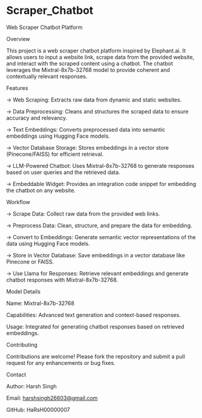 # Scraper_Chatbot

Web Scraper Chatbot Platform

Overview

This project is a web scraper chatbot platform inspired by Elephant.ai. It allows users to input a website link, scrape data from the provided website, and interact with the scraped content using a chatbot. The chatbot leverages the Mixtral-8x7b-32768 model to provide coherent and contextually relevant responses.

Features

-> Web Scraping: Extracts raw data from dynamic and static websites.

-> Data Preprocessing: Cleans and structures the scraped data to ensure accuracy and relevancy.

-> Text Embeddings: Converts preprocessed data into semantic embeddings using Hugging Face models.

-> Vector Database Storage: Stores embeddings in a vector store (Pinecone/FAISS) for efficient retrieval.

-> LLM-Powered Chatbot: Uses Mixtral-8x7b-32768 to generate responses based on user queries and the retrieved data.

-> Embeddable Widget: Provides an integration code snippet for embedding the chatbot on any website.

Workflow

-> Scrape Data: Collect raw data from the provided web links.

-> Preprocess Data: Clean, structure, and prepare the data for embedding.

-> Convert to Embeddings: Generate semantic vector representations of the data using Hugging Face models.

-> Store in Vector Database: Save embeddings in a vector database like Pinecone or FAISS.

-> Use Llama for Responses: Retrieve relevant embeddings and generate chatbot responses with Mixtral-8x7b-32768.


Model Details

Name: Mixtral-8x7b-32768

Capabilities: Advanced text generation and context-based responses.

Usage: Integrated for generating chatbot responses based on retrieved embeddings.

Contributing

Contributions are welcome! Please fork the repository and submit a pull request for any enhancements or bug fixes.

Contact

Author: Harsh Singh

Email: harshsingh26603@gmail.com

GitHub: HaRsH00000007
